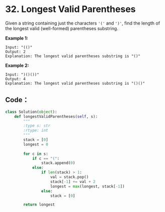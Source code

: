 # 32. Longest Valid Parentheses

Given a string containing just the characters `'('` and `')'`, find the length of the longest valid \(well-formed\) parentheses substring.

**Example 1:**

```text
Input: "(()"
Output: 2
Explanation: The longest valid parentheses substring is "()"
```

**Example 2:**

```text
Input: ")()())"
Output: 4
Explanation: The longest valid parentheses substring is "()()"
```

## Code：

```python
class Solution(object):
    def longestValidParentheses(self, s):
        """
        :type s: str
        :rtype: int
        """
        stack = [0]
        longest = 0
        
        for c in s:
            if c == "(":
                stack.append(0)
            else:
                if len(stack) > 1:
                    val = stack.pop()
                    stack[-1] += val + 2
                    longest = max(longest, stack[-1])
                else:
                    stack = [0]

        return longest
        
```

